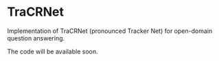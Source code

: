 # TraCRNet
Implementation of TraCRNet (pronounced Tracker Net) for open-domain question answering.


The code will be available soon.
